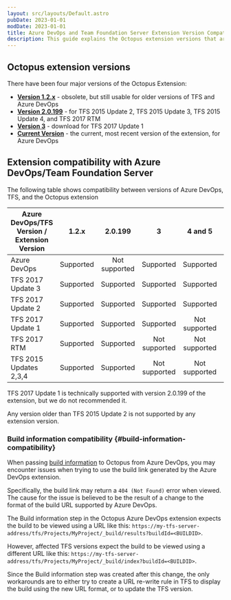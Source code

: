 ```yaml
---
layout: src/layouts/Default.astro
pubDate: 2023-01-01
modDate: 2023-01-01
title: Azure DevOps and Team Foundation Server Extension Version Compatibility
description: This guide explains the Octopus extension versions that are compatible with different versions of Azure DevOps and Team Foundation Server
---
```


## Octopus extension versions

There have been four major versions of the Octopus Extension:

- [**Version 1.2.x**](https://s3-eu-west-1.amazonaws.com/octopus-downloads/tfs-2015-extension/octopusdeploy.octopus-deploy-build-release-tasks-1.2.28.vsix) - obsolete, but still usable for older versions of TFS and Azure DevOps
- [**Version 2.0.199**](https://s3-eu-west-1.amazonaws.com/octopus-downloads/tfs-2015-extension/octopusdeploy.octopus-deploy-build-release-tasks-2.0.199.vsix) - for TFS 2015 Update 2, TFS 2015 Update 3, TFS 2015 Update 4, and TFS 2017 RTM
- [**Version 3**](https://octopus-downloads.s3-eu-west-1.amazonaws.com/tfs-2015-extension/octopusdeploy.octopus-deploy-build-release-tasks-3.0.222.vsix) - download for TFS 2017 Update 1
- [**Current Version**](https://marketplace.visualstudio.com/items?itemName=octopusdeploy.octopus-deploy-build-release-tasks) - the current, most recent version of the extension, for Azure DevOps

## Extension compatibility with Azure DevOps/Team Foundation Server

The following table shows compatibility between versions of Azure DevOps, TFS, and the Octopus extension

| Azure DevOps/TFS Version / Extension Version |   1.2.x   |   2.0.199     |     3     |     4 and 5     | 6 |
| -------------------------------------------- |:---------:|:-------------:|:-------------:|:-------------:|:-------------:| 
| Azure DevOps                                 | Supported | Not supported |   Supported   |   Supported   |   Supported   |
| TFS 2017 Update 3                            | Supported |   Supported   |   Supported   |   Supported   | Not supported |
| TFS 2017 Update 2                            | Supported |   Supported   |   Supported   |   Supported   | Not supported |
| TFS 2017 Update 1                            | Supported |   Supported   |   Supported   | Not supported | Not supported |
| TFS 2017 RTM                                 | Supported |   Supported   | Not supported | Not supported | Not supported |
| TFS 2015 Updates 2,3,4                       | Supported |   Supported   | Not supported | Not supported | Not supported |

TFS 2017 Update 1 is technically supported with version 2.0.199 of the extension, but we do not recommended it.

Any version older than TFS 2015 Update 2 is not supported by any extension version.

### Build information compatibility {#build-information-compatibility}

When passing [build information](/docs/packaging-applications/build-servers/build-information/) to Octopus from Azure DevOps, you may encounter issues when trying to use the build link generated by the Azure DevOps extension.

Specifically, the build link may return a `404 (Not Found)` error when viewed. The cause for the issue is believed to be the result of a change to the format of the build URL supported by Azure DevOps.

The Build information step in the Octopus Azure DevOps extension expects the build to be viewed using a URL like this: 
`https://my-tfs-server-address/tfs/Projects/MyProject/_build/results?buildId=<BUILDID>`.

However, affected TFS versions expect the build to be viewed using a different URL like this: `https://my-tfs-server-address/tfs/Projects/MyProject/_build/index?buildId=<BUILDID>`.

Since the Build information step was created after this change, the only workarounds are to either try to create a URL re-write rule in TFS to display the build using the new URL format, or to update the TFS version.

